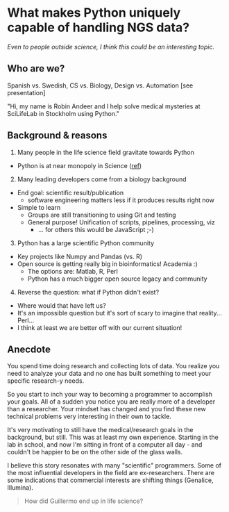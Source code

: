# What makes Python uniquely capable of handling NGS data?
*Even to people outside science, I think this could be an interesting topic.*

## Who are we?
Spanish vs. Swedish, CS vs. Biology, Design vs. Automation [see presentation]

"Hi, my name is Robin Andeer and I help solve medical mysteries at SciLifeLab in Stockholm using Python."

## Background & reasons
1. Many people in the life science field gravitate towards Python
  - Python is at near monopoly in Science ([ref][monopoly])
2. Many leading developers come from a biology background
  - End goal: scientific result/publication
    + software engineering matters less if it produces results right now
  - Simple to learn
    + Groups are still transitioning to using Git and testing
    + General purpose! Unification of scripts, pipelines, processing, viz
      * ... for others this would be JavaScript ;-)
3. Python has a large scientific Python community
  - Key projects like Numpy and Pandas (vs. R)
  - Open source is getting really big in bioinformatics! Academia :)
    + The options are: Matlab, R, Perl
    + Python has a much bigger open source legacy and community
4. Reverse the question: what if Python didn't exist?
  - Where would that have left us?
  - It's an impossible question but it's sort of scary to imagine that reality... Perl...
  - I think at least we are better off with our current situation!


## Anecdote
You spend time doing research and collecting lots of data. You realize you need to analyze your data and no one has built something to meet your specific research-y needs.

So you start to inch your way to becoming a programmer to accomplish your goals. All of a sudden you notice you are really more of a developer than a researcher. Your mindset has changed and you find these new technical problems very interesting in their own to tackle.

It's very motivating to still have the medical/research goals in the background, but still. This was at least my own experience. Starting in the lab in school, and now I'm sitting in front of a computer all day - and couldn't be happier to be on the other side of the glass walls.

I believe this story resonates with many "scientific" programmers. Some of the most influential developers in the field are ex-researchers. There are some indications that commercial interests are shifting things (Genalice, Illumina).

> How did Guillermo end up in life science?


[monopoly]: http://news.kynosarges.org/2015/04/05/programming-languages-in-2014/
